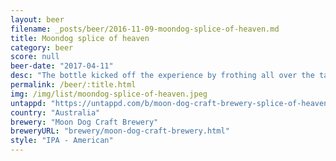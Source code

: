 ```yaml
---
layout: beer
filename: _posts/beer/2016-11-09-moondog-splice-of-heaven.md
title: Moondog splice of heaven
category: beer
score: null
beer-date: "2017-04-11"
desc: "The bottle kicked off the experience by frothing all over the table. Definitely smells like lime but I can’t taste it"
permalink: /beer/:title.html
img: /img/list/moondog-splice-of-heaven.jpeg
untappd: "https://untappd.com/b/moon-dog-craft-brewery-splice-of-heaven/1093772"
country: "Australia"
brewery: "Moon Dog Craft Brewery"
breweryURL: "brewery/moon-dog-craft-brewery.html"
style: "IPA - American"
---
```

